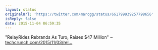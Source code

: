 ```yaml
---
layout: status
originalUrl: 'https://twitter.com/marcgg/status/661799939257798656'
isReply: false
date: 2015-11-04 06:59:35
---
```


"RelayRides Rebrands As Turo, Raises $47 Million" ~ [techcrunch.com/2015/11/03/rel…](http://techcrunch.com/2015/11/03/relayrides-rebrands-as-turo-and-raises-47-million-led-by-kleiner/)
